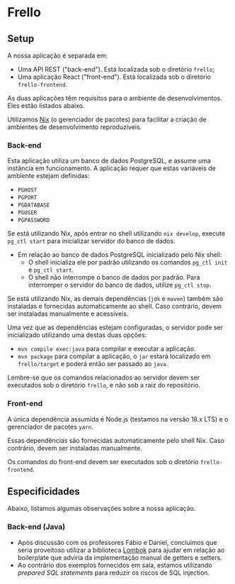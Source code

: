 # Frello

## Setup

A nossa aplicação é separada em:

- Uma API REST ("back-end"). Está localizada sob o diretório `frello`;
- Uma aplicação React ("front-end"). Está localizada sob o diretório
  `frello-frontend`.

As duas aplicações têm requisitos para o ambiente de desenvolvimentos. Eles
estão listados abaixo.

Utilizamos [Nix] (o gerenciador de pacotes) para facilitar a criação de
ambientes de desenvolvimento reproduzíveis.

### Back-end

Esta aplicação utiliza um banco de dados PostgreSQL, e assume uma instância em
funcionamento. A aplicação requer que estas variáveis de ambiente estejam
definidas:

- `PGHOST`
- `PGPORT`
- `PGDATABASE`
- `PGUSER`
- `PGPASSWORD`

Se está utilizando Nix, após entrar no shell utilizando `nix develop`, execute
`pg_ctl start` para inicializar servidor do banco de dados.

- Em relação ao banco de dados PostgreSQL inicializado pelo Nix shell:
  - O shell inicializa ele por padrão utilizando os comandos `pg_ctl init` e
    `pg_ctl start`.
  - O shell não interrompe o banco de dados por padrão. Para interromper o
    servidor do banco de dados, utilize `pg_ctl stop`.

Se está utilizando Nix, as demais dependências (`jdk` e `maven`) também são
instaladas e fornecidas automaticamente ao shell. Caso contrário, devem ser
instaladas manualmente e acessíveis.

Uma vez que as dependências estejam configuradas, o servidor pode ser
inicializado utilizando uma destas duas opções:

- `mvn compile exec:java` para compilar e executar a aplicação.
- `mvn package` para compilar a aplicação, o `jar` estará localizado em
  `frello/target` e poderá então ser passado ao `java`.

Lembre-se que os comandos relacionados ao servidor devem ser executados sob o
diretório `frello`, e não sob a raiz do repositório.

### Front-end

A única dependência assumida é Node.js (testamos na versão 18.x LTS) e o
gerenciador de pacotes `yarn`.

Essas dependências são fornecidas automaticamente pelo shell Nix. Caso
contrário, devem ser instaladas manualmente.

Os comandos do front-end devem ser executados sob o diretório `frello-frontend`.

## Especificidades

Abaixo, listamos algumas observações sobre a nossa aplicação.

### Back-end (Java)

- Após discussão com os professores Fábio e Daniel, concluímos que seria
  proveitoso utilizar a biblioteca [Lombok] para ajudar em relação ao
  boilerplate que adviria da implementação manual de getters e setters.
- Ao contrário dos exemplos fornecidos em sala, estamos utilizando _prepared SQL
  statements_ para reduzir os riscos de SQL injection.

[lombok]: https://projectlombok.org/
[nix]: https://nixos.org/

